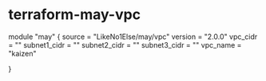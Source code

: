 # terraform-may-vpc

module "may" {
  source  = "LikeNo1Else/may/vpc"
  version = "2.0.0"
  vpc_cidr = ""
  subnet1_cidr = ""
  subnet2_cidr = "" 
  subnet3_cidr = ""
  vpc_name = "kaizen"

}